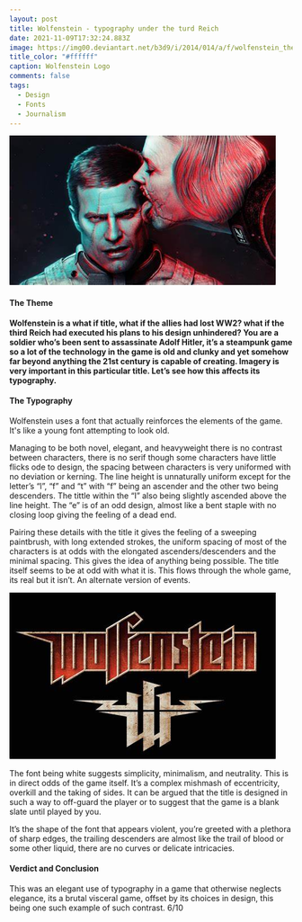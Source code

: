 ```yaml
---
layout: post
title: Wolfenstein - typography under the turd Reich
date: 2021-11-09T17:32:24.883Z
image: https://img00.deviantart.net/b3d9/i/2014/014/a/f/wolfenstein_the_new_order_by_someelixer-d7263qn.jpg
title_color: "#ffffff"
caption: Wolfenstein Logo
comments: false
tags:
  - Design
  - Fonts
  - Journalism
---
```

![](../uploads/wolfs.jpg)

#### **The Theme**

**Wolfenstein is a what if title, what if the allies had lost WW2? what if the third Reich had executed his plans to his design unhindered? You are a soldier who’s been sent to assassinate Adolf Hitler, it’s a steampunk game so a lot of the technology in the game is old and clunky and yet somehow far beyond anything the 21st century is capable of creating. Imagery is very important in this particular title. Let’s see how this affects its typography.**

#### **The Typography**

Wolfenstein uses a font that actually reinforces the elements of the game. It's like a young font attempting to look old. 

Managing to be both novel, elegant, and heavyweight there is no contrast between characters, there is no serif though some characters have little flicks ode to design, the spacing between characters is very uniformed with no deviation or kerning. The line height is unnaturally uniform except for the letter’s “l”, “f” and “t” with “f” being an ascender and the other two being descenders. The tittle within the “I” also being slightly ascended above the line height. The “e” is of an odd design, almost like a bent staple with no closing loop giving the feeling of a dead end.

Pairing these details with the title it gives the feeling of a sweeping paintbrush, with long extended strokes, the uniform spacing of most of the characters is at odds with the elongated ascenders/descenders and the minimal spacing. This gives the idea of anything being possible. The title itself seems to be at odd with what it is. This flows through the whole game, its real but it isn’t. An alternate version of events.

![](../uploads/wolf.jpg)

The font being white suggests simplicity, minimalism, and neutrality. This is in direct odds of the game itself. It’s a complex mishmash of eccentricity, overkill and the taking of sides. It can be argued that the title is designed in such a way to off-guard the player or to suggest that the game is a blank slate until played by you.

It’s the shape of the font that appears violent, you’re greeted with a plethora of sharp edges, the trailing descenders are almost like the trail of blood or some other liquid, there are no curves or delicate intricacies.

#### Verdict and Conclusion

This was an elegant use of typography in a game that otherwise neglects elegance, its a brutal visceral game, offset by its choices in design, this being one such example of such contrast. 6/10